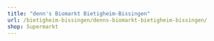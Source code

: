 ```yaml
---
title: "denn's Biomarkt Bietigheim-Bissingen"
url: /bietigheim-bissingen/denns-biomarkt-bietigheim-bissingen/
shop: Supermarkt
---
```

